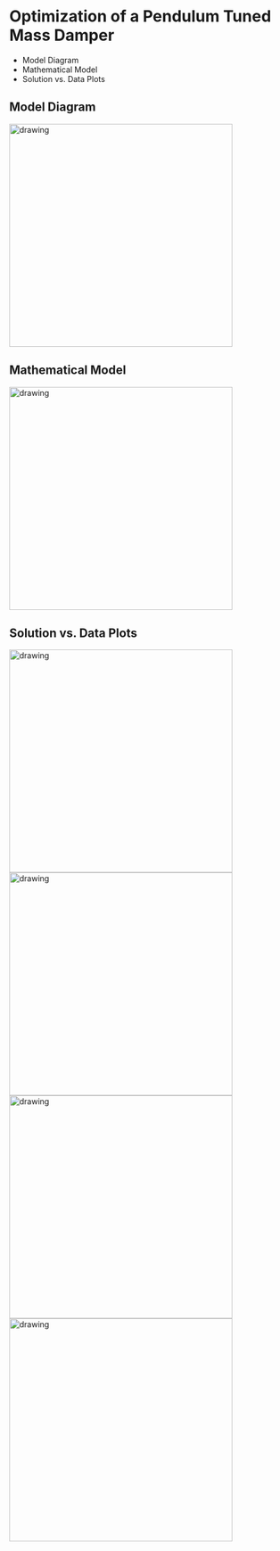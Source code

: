 # Optimization of a Pendulum Tuned Mass Damper
- Model Diagram
- Mathematical Model
- Solution vs. Data Plots

## Model Diagram
<img src="https://github.com/zhihanyang2022/pendulum-tuned-mass-damper/blob/master/readme_pngs/model.png" alt="drawing" width="400"/>

## Mathematical Model
<img src="https://github.com/zhihanyang2022/pendulum-tuned-mass-damper/blob/master/readme_pngs/main_equations.png" alt="drawing" width="400"/>

## Solution vs. Data Plots
<img src="https://github.com/zhihanyang2022/pendulum-tuned-mass-damper/blob/master/readme_pngs/graph_1.png" alt="drawing" width="400"/>
<img src="https://github.com/zhihanyang2022/pendulum-tuned-mass-damper/blob/master/readme_pngs/graph_2.png" alt="drawing" width="400"/>
<img src="https://github.com/zhihanyang2022/pendulum-tuned-mass-damper/blob/master/readme_pngs/graph_3.png" alt="drawing" width="400"/>
<img src="https://github.com/zhihanyang2022/pendulum-tuned-mass-damper/blob/master/readme_pngs/graph_4.png" alt="drawing" width="400"/>
